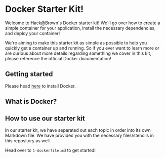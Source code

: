 # Docker Starter Kit!

Welcome to Hack@Brown's Docker starter kit! We'll go over how to create a simple container for your application, install the necessary dependencies, and deploy your container!

We're aiming to make this starter kit as simple as possible to help you quickly get a container up and running. So if you ever want to learn more or are curious about more details regarding something we cover in this kit, please reference the official Docker documentation!

## Getting started

Please head [here](https://docs.docker.com/get-docker/) to install Docker.

## What is Docker?


## How to use our starter kit

In our starter kit, we have separated out each topic in order into its own Markdown file. We have provided you with the necessary files/stencils in this repository as well.

Head over to `1-dockerfile.md` to get started!
